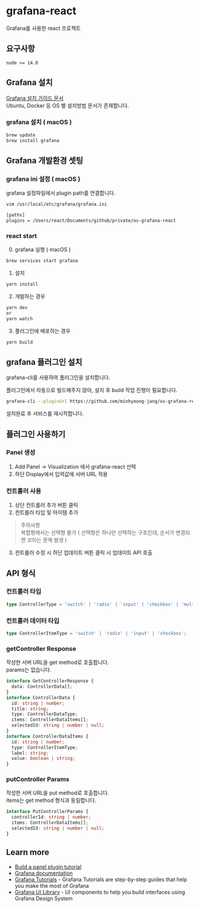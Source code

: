 # grafana-react

Grafana를 사용한 react 프로젝트

## 요구사항

```
node >= 14.0
```

## Grafana 설치

[Grafana 설치 가이드 문서](https://grafana.com/docs/grafana/latest/installation/requirements/)  
Ubuntu, Docker 등 OS 별 설치방법 문서가 존재합니다.

### grafana 설치 ( macOS )

```bash
brew update
brew install grafana
```

## Grafana 개발환경 셋팅

### grafana ini 설정 ( macOS )

grafana 설정파일에서 plugin path를 연결합니다.

```bash
vim /usr/local/etc/grafana/grafana.ini

[paths]
plugins = /Users/react/Documents/github/private/os-grafana-react
```

### react start

0. grafana 실행 ( macOS )

```bash
brew services start grafana
```

1. 설치

```bash
yarn install
```

2. 개발하는 경우

```bash
yarn dev
or
yarn watch
```

3. 플러그인에 배포하는 경우

```bash
yarn build
```

## grafana 플러그인 설치

grafana-cli를 사용하여 플러그인을 설치합니다.

플러그인에서 자동으로 빌드해주지 않아, 설치 후 build 작업 진행이 필요합니다.

```bash
grafana-cli --pluginUrl https://github.com/minhyeong-jang/os-grafana-react/archive/main.zip plugins install grafana-react
```

설치완료 후 서비스를 재시작합니다.



## 플러그인 사용하기

### Panel 생성

1. Add Panel -> Visualization 에서 grafana-react 선택
2. 하단 Display에서 입력값에 서버 URL 적용

### 컨트롤러 사용

1. 상단 컨트롤러 추가 버튼 클릭
2. 컨트롤러 타입 및 아이템 추가

> 주의사항  
> 복합형에서는 선택형 불가 ( 선택형은 하나만 선택하는 구조인데, 순서가 변경되면 꼬이는 문제 발생 )

3. 컨트롤러 수정 시 하단 업데이트 버튼 클릭 시 업데이트 API 호출

## API 형식

### 컨트롤러 타입

```ts
type ControllerType = 'switch' | 'radio' | 'input' | 'checkbox' | 'multiple';
```

### 컨트롤러 데이터 타입

```ts
type ControllerItemType = 'switch' | 'radio' | 'input' | 'checkbox';
```

### getController Response

작성한 서버 URL을 get method로 호출합니다.  
params는 없습니다.

```ts
interface GetControllerResponse {
  data: ControllerData[];
}
interface ControllerData {
  id: string | number;
  title: string;
  type: ControllerDataType;
  items: ControllerDataItems[];
  selectedId: string | number | null;
}
interface ControllerDataItems {
  id: string | number;
  type: ControllerItemType;
  label: string;
  value: boolean | string;
}
```

### putController Params

작성한 서버 URL을 put method로 호출합니다.  
items는 get method 형식과 동일합니다.

```ts
interface PutControllerParams {
  controllerId: string | number;
  items: ControllerDataItems[];
  selectedId: string | number | null;
}
```

## Learn more

- [Build a panel plugin tutorial](https://grafana.com/tutorials/build-a-panel-plugin)
- [Grafana documentation](https://grafana.com/docs/)
- [Grafana Tutorials](https://grafana.com/tutorials/) - Grafana Tutorials are step-by-step guides that help you make the most of Grafana
- [Grafana UI Library](https://developers.grafana.com/ui) - UI components to help you build interfaces using Grafana Design System
